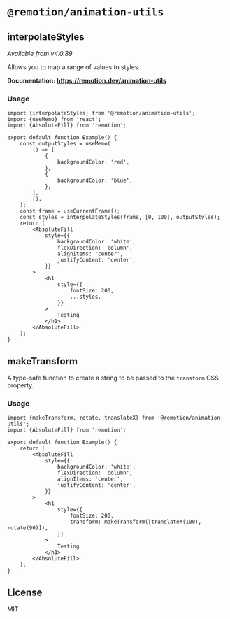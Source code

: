 # `@remotion/animation-utils`

## interpolateStyles

_Available from v4.0.89_

Allows you to map a range of values to styles.

**Documentation: https://remotion.dev/animation-utils**

### Usage

```tsx twoslash
import {interpolateStyles} from '@remotion/animation-utils';
import {useMemo} from 'react';
import {AbsoluteFill} from 'remotion';

export default function Example() {
	const outputStyles = useMemo(
		() => [
			{
				backgroundColor: 'red',
			},
			{
				backgroundColor: 'blue',
			},
		],
		[],
	);
	const frame = useCurrentFrame();
	const styles = interpolateStyles(frame, [0, 100], outputStyles);
	return (
		<AbsoluteFill
			style={{
				backgroundColor: 'white',
				flexDirection: 'column',
				alignItems: 'center',
				justifyContent: 'center',
			}}
		>
			<h1
				style={{
					fontSize: 200,
					...styles,
				}}
			>
				Testing
			</h1>
		</AbsoluteFill>
	);
}
```

## makeTransform

A type-safe function to create a string to be passed to the `transform` CSS property.

### Usage

```tsx twoslash
import {makeTransform, rotate, translateX} from '@remotion/animation-utils';
import {AbsoluteFill} from 'remotion';

export default function Example() {
	return (
		<AbsoluteFill
			style={{
				backgroundColor: 'white',
				flexDirection: 'column',
				alignItems: 'center',
				justifyContent: 'center',
			}}
		>
			<h1
				style={{
					fontSize: 200,
					transform: makeTransform([translateX(100), rotate(90)]),
				}}
			>
				Testing
			</h1>
		</AbsoluteFill>
	);
}
```

## License

MIT
